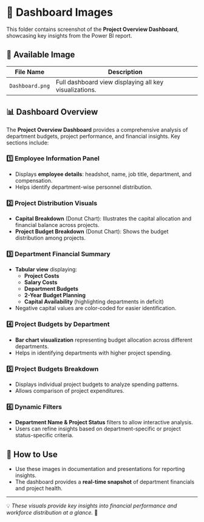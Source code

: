 # 📂 Dashboard Images
This folder contains screenshot of the **Project Overview Dashboard**, showcasing key insights from the Power BI report.

## 📸 Available Image
| File Name               | Description |
|-------------------------|-------------|
| `Dashboard.png`        | Full dashboard view displaying all key visualizations. |

## 📊 Dashboard Overview
The **Project Overview Dashboard** provides a comprehensive analysis of department budgets, project performance, and financial insights. Key sections include:

### 1️⃣ **Employee Information Panel**
- Displays **employee details**: headshot, name, job title, department, and compensation.
- Helps identify department-wise personnel distribution.

### 2️⃣ **Project Distribution Visuals**
- **Capital Breakdown** (Donut Chart): Illustrates the capital allocation and financial balance across projects.
- **Project Budget Breakdown** (Donut Chart): Shows the budget distribution among projects.

### 3️⃣ **Department Financial Summary**
- **Tabular view** displaying:
  - **Project Costs**
  - **Salary Costs**
  - **Department Budgets**
  - **2-Year Budget Planning**
  - **Capital Availability** (highlighting departments in deficit)
- Negative capital values are color-coded for easier identification.

### 4️⃣ **Project Budgets by Department**
- **Bar chart visualization** representing budget allocation across different departments.
- Helps in identifying departments with higher project spending.

### 5️⃣ **Project Budgets Breakdown**
- Displays individual project budgets to analyze spending patterns.
- Allows comparison of project expenditures.

### 6️⃣ **Dynamic Filters**
- **Department Name & Project Status** filters to allow interactive analysis.
- Users can refine insights based on department-specific or project status-specific criteria.

## 📌 How to Use
- Use these images in documentation and presentations for reporting insights.
- The dashboard provides a **real-time snapshot** of department financials and project health.

---
💡 *These visuals provide key insights into financial performance and workforce distribution at a glance.* 🚀



